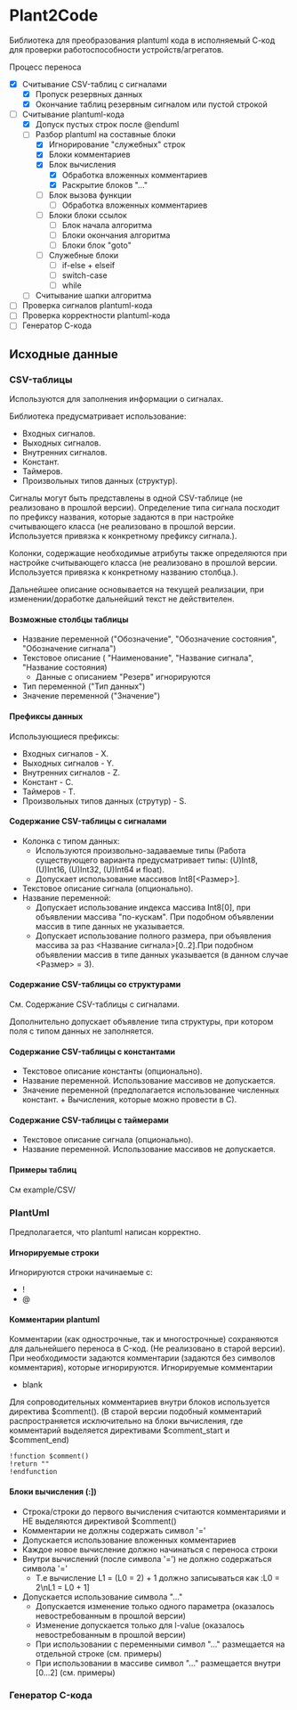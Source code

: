 # Plant2Code

Библиотека для преобразования plantuml кода в исполняемый С-код для проверки работоспособности устройств/агрегатов.

Процесс переноса
- [x] Считывание CSV-таблиц с сигналами
	- [x] Пропуск резервных данных
	- [x] Окончание таблиц резервным сигналом или пустой строкой
- [ ] Считывание plantuml-кода
	- [x] Допуск пустых строк после @enduml
	- [ ] Разбор plantuml на составные блоки
		- [x] Игнорирование "служебных" строк
		- [x] Блоки комментариев
		- [x] Блок вычисления
			- [x] Обработка вложенных комментариев
			- [x] Раскрытие блоков "..."
		- [ ] Блок вызова функции
			- [ ] Обработка вложенных комментариев
		- [ ] Блоки блоки ссылок
			- [ ] Блок начала алгоритма
			- [ ] Блоки окончания алгоритма
			- [ ] Блоки блок "goto"
		- [ ] Служебные блоки
			- [ ] if-else + elseif
			- [ ] switch-case
			- [ ] while
	- [ ] Считывание шапки алгоритма
- [ ] Проверка сигналов plantuml-кода
- [ ] Проверка корректности plantuml-кода
- [ ] Генератор С-кода

## Исходные данные

### CSV-таблицы

Используются для заполнения информации о сигналах.

Библиотека предусматривает использование:
- Входных сигналов.
- Выходных сигналов.
- Внутренних сигналов.
- Констант.
- Таймеров.
- Произвольных типов данных (структур).

Сигналы могут быть представлены в одной CSV-таблице (не реализовано в прошлой версии). Определение типа сигнала посходит по префиксу названия, которые задаются в при настройке считывающего класса (не реализовано в прошлой версии. Используется привязка к конкретному префиксу сигнала.). 

Колонки, содержащие необходимые атрибуты также определяются при настройке считывающего класса (не реализовано в прошлой версии. Используется привязка к конкретному названию столбца.).

Дальнейшее описание основывается на текущей реализации, при изменении/доработке дальнейший текст не действителен.

#### Возможные столбцы таблицы

- Название переменной ("Обозначение", "Обозначение состояния", "Обозначение сигнала")
- Текстовое описание ( "Наименование", "Название сигнала", "Название состояния)
    - Данные с описанием "Резерв" игнорируются 
- Тип переменной ("Тип данных")
- Значение переменной ("Значение")

#### Префиксы данных

Использующиеся префиксы:
- Входных сигналов - X.
- Выходных сигналов - Y.
- Внутренних сигналов - Z.
- Констант - C.
- Таймеров - T.
- Произвольных типов данных (струтур) - S.


#### Содержание CSV-таблицы с сигналами

- Колонка с типом данных:
    - Используются произвольно-задаваемые типы (Работа существующего варианта предусматривает типы: (U)Int8, (U)Int16, (U)Int32, (U)Int64 и float).
    - Допускает использование массивов Int8[<Размер>].
- Текстовое описание сигнала (опционально).
- Название переменной:
    - Допускает использование индекса массива Int8[0], при объявлении массива "по-кускам". При подобном объявлении массив в типе данных не указывается.
    - Допускает использование полного размера, при объявления массива за раз <Название сигнала>[0..2].При подобном объявлении массив в типе данных указывается (в данном случае <Размер> = 3).

#### Содержание CSV-таблицы со структурами

См. Содержание CSV-таблицы с сигналами.

Дополнительно допускает объявление типа структуры, при котором поля с типом данных не заполняется.

#### Содержание CSV-таблицы с константами

- Текстовое описание константы (опционально).
- Название переменной. Использование массивов не допускается.
- Значение переменной (предполагается использование численных констант. + Вычисления, которые можно провести в С).

#### Содержание CSV-таблицы с таймерами

- Текстовое описание сигнала (опционально).
- Название переменной. Использование массивов не допускается.

#### Примеры таблиц

См example/CSV/

### PlantUml

Предполагается, что plantuml написан корректно.

#### Игнорируемые строки

Игнорируются строки начинаемые с:
- !
- @

#### Комментарии plantuml

Комментарии (как однострочные, так и многострочные) сохраняются для дальнейшего переноса в C-код. (Не реализовано в старой версии).
При необходимости задаются комментарии (задаются без символов комментария), которые игнорируются. Игнорируемые комментарии
- blank

Для сопроводительных комментариев внутри блоков используется директива \$comment(). (В старой версии подобный комментарий распространяется исключительно на блоки вычисления, где комментарий выделяется директивами \$comment_start и \$comment_end)
```
!function $comment()
!return ""
!endfunction
```

#### Блоки вычисления (:])

- Строка/строки до первого вычисления считаются комментариями и НЕ выделяются директивой \$comment()
- Комментарии не должны содержать символ '='
- Допускается использование вложенных комментариев
- Каждое новое вычисление должно начинаться с переноса строки
- Внутри вычислений (после символа '=') не должно содержаться символа '='
	- Т.е вычисление L1 = (L0 = 2) + 1 должно записываться как :L0 = 2\nL1 = L0 + 1]
- Допускается использование символа "..."
	- Допускается изменение только одного параметра (оказалось невостребованным в прошлой версии)
	- Изменение допускается только для l-value (оказалось невостребованным в прошлой версии)
	- При использовании с переменными символ "..." размещается на отдельной строке (см. примеры)
	- При использовании в массиве символ "..." размещается внутри [0...2] (см. примеры)

### Генератор C-кода